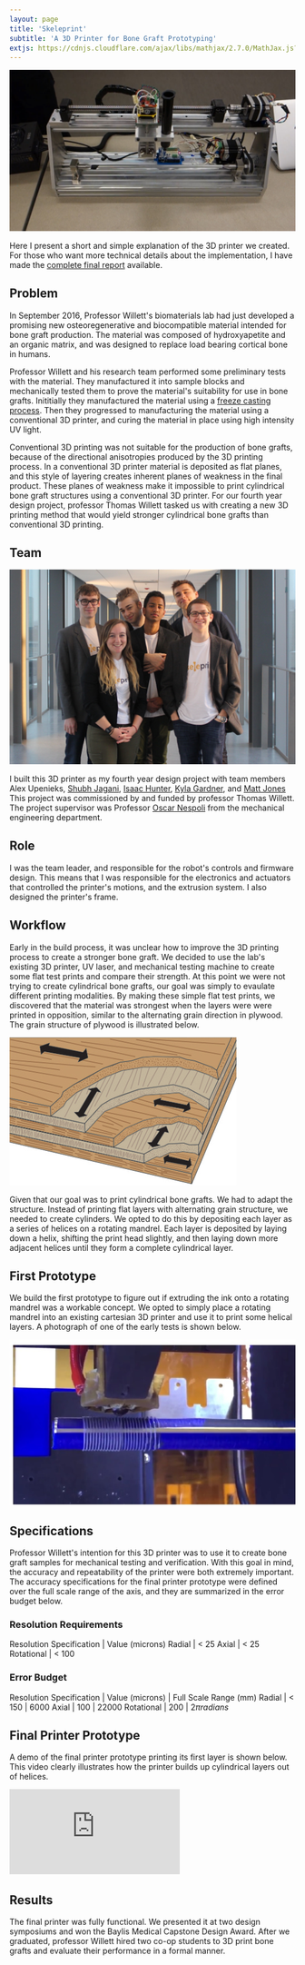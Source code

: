 ```yaml
---
layout: page
title: 'Skeleprint'
subtitle: 'A 3D Printer for Bone Graft Prototyping'
extjs: https://cdnjs.cloudflare.com/ajax/libs/mathjax/2.7.0/MathJax.js?config=TeX-AMS-MML_HTMLorMML
---
```


![](/img/projects/skeleprint/thumb.jpg)

Here I present a short and simple explanation of the 3D printer we created. For those who want more technical details about the implementation, I have made the [complete final report](/pdfs/GENE_404_Final_Report.pdf) available.

## Problem

In September 2016, Professor Willett's biomaterials lab had just developed a promising new osteoregenerative and biocompatible material intended for bone graft production. The material was composed of hydroxyapetite and an organic matrix, and was designed to replace load bearing cortical bone in humans.

Professor Willett and his research team performed some preliminary tests with the material. They manufactured it into sample blocks and mechanically tested them to prove the material's suitability for use in bone grafts. Inititially they manufactured the material using a [freeze casting process](https://en.wikipedia.org/wiki/Freeze-casting). Then they progressed to manufacturing the material using a conventional 3D printer, and curing the material in place using high intensity UV light.

Conventional 3D printing  was not suitable for the production of bone grafts, because of the directional anisotropies produced by the 3D printing process. In a conventional 3D printer material is deposited as flat planes, and this style of layering creates inherent planes of weakness in the final product. These planes of weakness make it impossible to print cylindrical bone graft structures using a conventional 3D printer. For our fourth year design project, professor Thomas Willett tasked us with creating a new 3D printing method that would yield stronger cylindrical bone grafts than conventional 3D printing.

## Team

![photograph of the team members](/img/projects/skeleprint/team.jpg)

I built this 3D printer as my fourth year design project with team members Alex Upenieks, [Shubh Jagani](http://www.shubhjagani.com/), [Isaac Hunter](https://isaachunter.ca/), [Kyla Gardner](https://www.linkedin.com/in/kyla-gardner-4a267163/), and [Matt Jones](https://www.linkedin.com/in/matt--jones/) This project was commissioned by and funded by professor Thomas Willett. The project supervisor was Professor [Oscar Nespoli](https://uwaterloo.ca/mechanical-mechatronics-engineering/profile/oscar) from the mechanical engineering department.

## Role

I was the team leader, and responsible for the robot's controls and firmware design. This means that I was responsible for the electronics and actuators that controlled the printer's motions, and the extrusion system. I also designed the printer's frame.

## Workflow

Early in the build process, it was unclear how to improve the 3D printing process to create a stronger bone graft. We decided to use the lab's existing 3D printer, UV laser, and mechanical testing machine to create some flat test prints and compare their strength. At this point we were not trying to create cylindrical bone grafts, our goal was simply to evaulate different printing modalities. By making these simple flat test prints, we discovered that the material was strongest when the layers were were printed in opposition, similar to the alternating grain direction in plywood. The grain structure of plywood is illustrated below.

![Plywood grain structure illustration](/img/projects/skeleprint/UnderstandWood5.jpg)

Given that our goal was to print cylindrical bone grafts. We had to adapt the structure. Instead of printing flat layers with alternating grain structure, we needed to create cylinders. We opted to do this by depositing each layer as a series of helices on a rotating mandrel. Each layer is deposited by laying down a helix, shifting the print head slightly, and then laying down more adjacent helices until they form a complete cylindrical layer.


## First Prototype

We build the first prototype to figure out if extruding the ink onto a rotating mandrel was a workable concept. We opted to simply place a rotating mandrel into an existing cartesian 3D printer and use it to print some helical layers. A photograph of one of the early tests is shown below.

![Plywood grain structure illustration](/img/projects/skeleprint/prototype1.jpg)

## Specifications

Professor Willett's intention for this 3D printer was to use it to create bone graft samples for mechanical testing and verification. With this goal in mind, the accuracy and repeatability of the printer were both extremely important. The accuracy specifications for the final printer prototype were defined over the full scale range of the axis, and they are summarized in the error budget below.

### Resolution Requirements

Resolution Specification | Value (microns)
Radial | < 25 
Axial  | < 25 
Rotational | < 100 

### Error Budget

Resolution Specification | Value (microns) | Full Scale Range (mm)
Radial  | < 150 | 6000
Axial | 100 | 22000
Rotational | 200 | $2 \pi radians$ 

## Final Printer Prototype

A demo of the final printer prototype printing its first layer is shown below. This video clearly illustrates how the printer builds up cylindrical layers out of helices.

<div class="videoWrapper">
    <!-- Copy & Pasted from YouTube -->
    <iframe src="https://www.youtube-nocookie.com/embed/Q3a447J2GTI?rel=0" frameborder="0" allowfullscreen></iframe>
</div>


## Results

The final printer was fully functional. We presented it at two design symposiums and won the Baylis Medical Capstone Design Award. After we graduated, professor Willett hired two co-op students to 3D print bone grafts and evaluate their performance in a formal manner. 